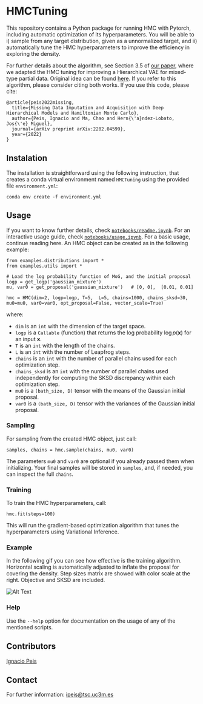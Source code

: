 # HMCTuning

This repository contains a Python package for running HMC with Pytorch, including automatic optimization of its hyperparameters. You will be able to i) sample from any target distribution, given as a unnormalized target, and ii) automatically tune the HMC hyperparameters to improve the efficiency in exploring the density.

For further details about the algorithm, see Section 3.5 of [our paper](https://arxiv.org/pdf/2202.04599.pdf), where we adapted the HMC tuning for improving a  Hierarchical VAE for mixed-type partial data. Original idea can be found [here](https://proceedings.mlr.press/v139/campbell21a.html). If you refer to this algorithm, please consider citing both works. If you use this code, please cite:
```
@article{peis2022missing,
  title={Missing Data Imputation and Acquisition with Deep Hierarchical Models and Hamiltonian Monte Carlo},
  author={Peis, Ignacio and Ma, Chao and Hern{\'a}ndez-Lobato, Jos{\'e} Miguel},
  journal={arXiv preprint arXiv:2202.04599},
  year={2022}
}
```

## Instalation 
The installation is straightforward using the following instruction, that creates a conda virtual environment named <code>HMCTuning</code> using the provided file <code>environment.yml</code>:
```
conda env create -f environment.yml
```

## Usage
If you want to know further details, check [<code>notebooks/readme.ipynb</code>](notebooks/usage.ipynb). For an interactive usage guide, check [<code>notebooks/usage.ipynb</code>](notebooks/usage.ipynb). For a basic usage, continue reading here. An HMC object can be created as in the following example:
```
from examples.distributions import *
from examples.utils import *

# Load the log probability function of MoG, and the initial proposal
logp = get_logp('gaussian_mixture')
mu, var0 = get_proposal('gaussian_mixture')   # [0, 0],  [0.01, 0.01]

hmc = HMC(dim=2, logp=logp, T=5,  L=5, chains=1000, chains_sksd=30, mu0=mu0, var0=var0, opt_proposal=False, vector_scale=True)
```

where:
* <code>dim</code> is an <code>int</code> with the dimension of the target space.
* <code>logp</code> is a <code>Callable</code> (function) that returns the log probability $\log p(\mathbf{x})$ for an input $\mathbf{x}$.
* <code>T</code> is an <code>int</code> with the length of the chains.
* <code>L</code> is an <code>int</code> with the number of Leapfrog steps.
* <code>chains</code> is an <code>int</code> with the number of parallel chains used for each optimization step.
* <code>chains_sksd</code> is an <code>int</code> with the number of parallel chains used independently for computing the SKSD discrepancy within each optimization step.
* <code>mu0</code> is a <code>(bath_size, D)</code> tensor with the means of the Gaussian initial proposal.
* <code>var0</code> is a <code>(bath_size, D)</code> tensor with the variances of the Gaussian initial proposal.


### Sampling
For sampling from the created HMC object, just call:
```
samples, chains = hmc.sample(chains, mu0, var0)
```
The parameters <code>mu0</code> and <code>var0</code> are optional if you already passed them when initializing. Your final samples will be stored in <code>samples</code>, and, if needed, you can inspect the full <code>chains</code>.

### Training
To train the HMC hyperparameters, call:
```
hmc.fit(steps=100)
```
This will run the gradient-based optimization algorithm that tunes the hyperparameters using Variational Inference.

### Example

In the following gif you can see how effective is the training algorithm. Horizontal scaling is automatically adjusted to inflate the proposal for covering the density. Step sizes matrix are showed with color scale at the right. Objective and SKSD are included.

![Alt Text](assets/gifs/training_wave.gif)


### Help
Use the <code>--help</code> option for documentation on the usage of any of the mentioned scripts. 

## Contributors
[Ignacio Peis](https://ipeis.github.io/) <br>

## Contact
For further information: <a href="mailto:ipeis@tsc.uc3m.es">ipeis@tsc.uc3m.es</a>
